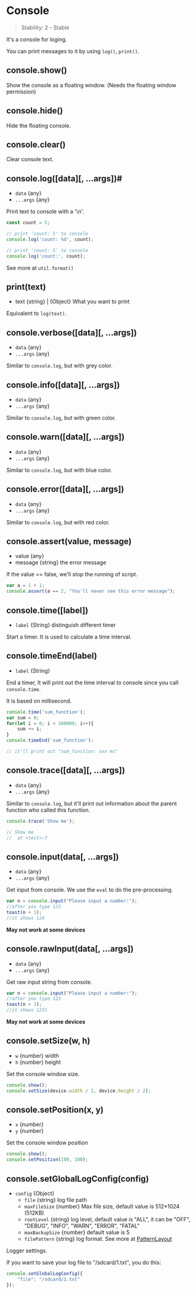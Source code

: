 # Console

> Stability: 2 - Stable

It's a console for loging.

You can print messages to it by using `log()`, `print()`.

## console.show()

Show the console as a floating window. (Needs the floating window permission)

## console.hide()

Hide the floating console.

## console.clear()

Clear console text.

## console.log([data][, ...args])#
* `data` {any}
* `...args` {any}

Print text to console with a '\n'.

```js
const count = 5;

// print 'count: 5' to console
console.log('count: %d', count);

// print 'count: 5' to console
console.log('count:', count);
```

See more at `util.format()`

## print(text)
* text {string} | {Object} What you want to print

Equivalent to `log(text)`.

## console.verbose([data][, ...args])
* `data` {any}
* `...args` {any}

Similar to `console.log`, but with grey color.

## console.info([data][, ...args])
* `data` {any}
* `...args` {any}

Similar to `console.log`, but with green color.

## console.warn([data][, ...args])
* `data` {any}
* `...args` {any}

Similar to `console.log`, but with blue color.

## console.error([data][, ...args])
* `data` {any}
* `...args` {any}

Similar to `console.log`, but with red color.

## console.assert(value, message)
* value {any}
* message {string} the error message

If the value == false, we'll stop the running of script.

```js
var a = 1 + 1;
console.assert(a == 2, "You'll never see this error message");
```

## console.time([label])
* `label` {String} distinguish different timer

Start a timer. It is used to calculate a time interval.

## console.timeEnd(label)
* `label` {String}

End a timer, It will print out the time interval to console since you call `console.time`.

It is based on millisecond.

```js
console.time('sum_function');
var sum = 0;
for(let i = 0; i < 100000; i++){
    sum += i;
}
console.timeEnd('sum_function');

// it'll print out "sum_function: xxx ms"
```

## console.trace([data][, ...args])
* `data` {any}
* `...args` {any}

Similar to `console.log`, but it'll print out information about the parent function who called this function.

```js
console.trace('Show me');

// Show me
//  at <test>:7
```

## console.input(data[, ...args])
* `data` {any}
* `...args` {any}

Get input from console. We use the `eval` to do the pre-processing.

```js
var n = console.input("Please input a number:"); 
//after you type 123
toast(n + 1);
//it shows 124
```

**May not work at some devices**

## console.rawInput(data[, ...args])
* `data` {any}
* `...args` {any}

Get raw input string from console. 

```js
var n = console.input("Please input a number:"); 
//after you type 123
toast(n + 1);
//it shows 1231
```

**May not work at some devices**

## console.setSize(w, h)
* `w` {number} width
* `h` {number} height

Set the console window size.

```js
console.show();
console.setSize(device.width / 2, device.height / 2);
```

## console.setPosition(x, y)
* `x` {number} 
* `y` {number}

Set the console window position

```js
console.show();
console.setPosition(100, 100);
```

## console.setGlobalLogConfig(config)
* `config` {Object}
    * `file` {string} log file path
    * `maxFileSize` {number} Max file size, default value is 512*1024 (512KB)
    * `rootLevel` {string} log level, default value is "ALL", it can be "OFF", "DEBUG", "INFO", "WARN", "ERROR", "FATAL"
    * `maxBackupSize` {number} default value is 5
    * `filePattern` {string} log format. See more at [PatternLayout](http://logging.apache.org/log4j/1.2/apidocs/org/apache/log4j/PatternLayout.html)

Logger settings.

If you want to save your log file to "/sdcard/1.txt", you do this:

```js
console.setGlobalLogConfig({
    "file": "/sdcard/1.txt"
});
```

